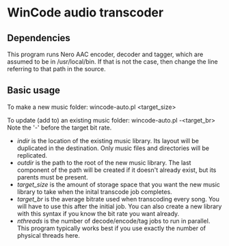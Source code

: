 WinCode audio transcoder
========================

Dependencies
------------

This program runs Nero AAC encoder, decoder and tagger, which are assumed to be in /usr/local/bin. If that is not the case, then change the line referring to that path in the source.

Basic usage
-----------
To make a new music folder:
    wincode-auto.pl <indir> <outdir> <target_size> <nthreads>

To update (add to) an existing music folder:
    wincode-auto.pl <indir> <outdir> -<target_br> <nthreads>
Note the '-' before the target bit rate.


 * *indir* is the location of the existing music library. Its layout will be duplicated in the destination. Only music files and directories will be replicated.
 * *outdir* is the path to the root of the new music library. The last component of the path will be created if it doesn't already exist, but its parents must be present.
* *target_size* is the amount of storage space that you want the new music library to take when the inital transcode job completes.
* *target_br* is the average bitrate used when transcoding every song. You will have to use this after the initial job. You can also create a new library with this syntax if you know the bit rate you want already.
* *nthreads* is the number of decode/encode/tag jobs to run in parallel. This program typically works best if you use exactly the number of physical threads here.
